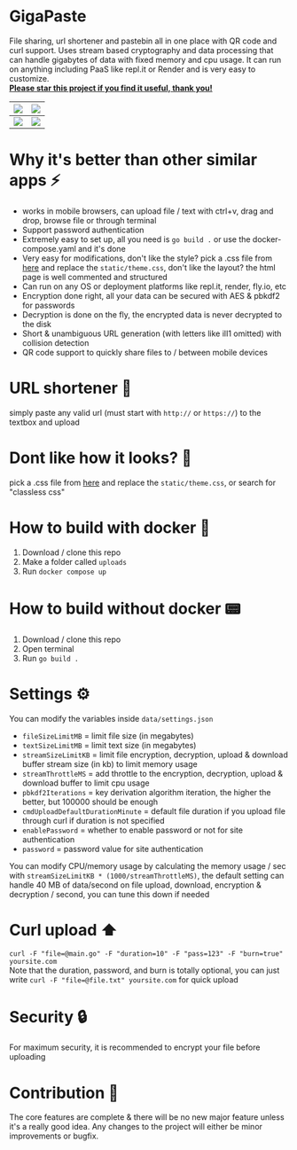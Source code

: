 # GigaPaste
File sharing, url shortener and pastebin all in one place with QR code and curl support. Uses stream based cryptography and data processing that can handle gigabytes of data with fixed memory and cpu usage. It can run on anything including PaaS like repl.it or Render and is very easy to customize.  
<ins>**Please star this project if you find it useful, thank you!**</ins>

| ![](https://github.com/user-attachments/assets/d75999e5-736a-4ef4-80e8-c9a77079ed45) | ![](https://github.com/user-attachments/assets/80bab1ca-0685-4939-a999-8392d7c1bc8b) |
|--------------------------------|--------------------------------|
| ![](https://github.com/user-attachments/assets/34997223-8a08-4707-8490-9c9941f59141) | ![](https://github.com/user-attachments/assets/a54146fb-9c5f-46f2-a79b-c338e9272b53) |


# Why it's better than other similar apps :zap:
- works in mobile browsers, can upload file / text with ctrl+v, drag and drop, browse file or through terminal
- Support password authentication
- Extremely easy to set up, all you need is `go build .` or use the docker-compose.yaml and it's done
- Very easy for modifications, don't like the style? pick a .css file from [here](https://github.com/dbohdan/classless-css) and replace the `static/theme.css`, don't like the layout? the html page is well commented and structured
- Can run on any OS or deployment platforms like repl.it, render, fly.io, etc
- Encryption done right, all your data can be secured with AES & pbkdf2 for passwords
- Decryption is done on the fly, the encrypted data is never decrypted to the disk
- Short & unambiguous URL generation (with letters like ilI1 omitted) with collision detection
- QR code support to quickly share files to / between mobile devices

# URL shortener 🔗
simply paste any valid url (must start with `http://` or `https://`) to the textbox and upload

# Dont like how it looks? 🎨
pick a .css file from [here](https://github.com/dbohdan/classless-css) and replace the `static/theme.css`, or search for "classless css"

# How to build with docker :whale2:
1. Download / clone this repo
2. Make a folder called `uploads`
3. Run `docker compose up`
   
# How to build without docker 📟
1. Download / clone this repo
2. Open terminal
3. Run `go build .`

# Settings ⚙️
You can modify the variables inside `data/settings.json`
- `fileSizeLimitMB` = limit file size (in megabytes)
- `textSizeLimitMB` = limit text size (in megabytes)
- `streamSizeLimitKB` = limit file encryption, decryption, upload & download buffer stream size (in kb) to limit memory usage
- `streamThrottleMS` = add throttle to the encryption, decryption, upload & download buffer to limit cpu usage
- `pbkdf2Iterations` = key derivation algorithm iteration, the higher the better, but 100000 should be enough
- `cmdUploadDefaultDurationMinute` = default file duration if you upload file through curl if duration is not specified
- `enablePassword` = whether to enable password or not for site authentication
- `password` = password value for site authentication

You can modify CPU/memory usage by calculating the memory usage / sec with `streamSizeLimitKB * (1000/streamThrottleMS)`, the default setting can handle 40 MB of data/second on file upload, download, encryption & decryption / second, you can tune this down if needed

# Curl upload ⬆️
`curl -F "file=@main.go" -F "duration=10" -F "pass=123" -F "burn=true" yoursite.com`  
Note that the duration, password, and burn is totally optional, you can just write `curl -F "file=@file.txt" yoursite.com` for quick upload

# Security 🔒
For maximum security, it is recommended to encrypt your file before uploading

# Contribution 🤝
The core features are complete & there will be no new major feature unless it's a really good idea. Any changes to the project will either be minor improvements or bugfix.
